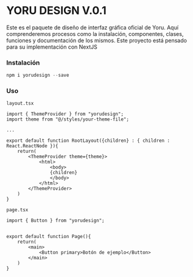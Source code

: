 # YORU DESIGN V.0.1
Este es el paquete de diseño de interfaz gráfica oficial de Yoru. Aquí comprenderemos procesos como la instalación, componentes, clases, funciones y documentación de los mismos. Este proyecto está pensado para su implementación con NextJS
### Instalación

```powershell
npm i yorudesign --save
```
### Uso
```tsx
layout.tsx

import { ThemeProvider } from "yorudesign";
import theme from "@/styles/your-theme-file";

...

export default function RootLayout({children} : { children : React.ReactNode }){
    return(
        <ThemeProvider theme={theme}>
            <html>
                <body>
                {children}
                </body>
            </html>
        </ThemeProvider>
    )
}

```
```tsx
page.tsx

import { Button } from "yorudesign";


export default function Page(){
    return(
        <main>
            <Button primary>Botón de ejemplo</Button>
        </main>
    )
}

```
